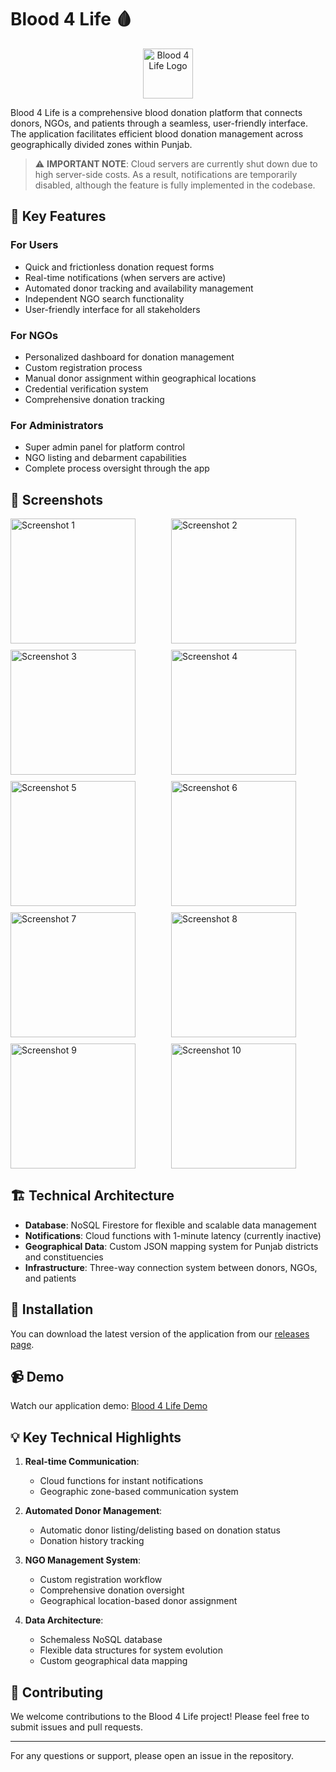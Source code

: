 # Blood 4 Life 🩸


<p align="center">
  <img src="/assets/icon.png" width="80" alt="Blood 4 Life Logo">
</p>


Blood 4 Life is a comprehensive blood donation platform that connects donors, NGOs, and patients through a seamless, user-friendly interface. The application facilitates efficient blood donation management across geographically divided zones within Punjab.

> ⚠️ **IMPORTANT NOTE**: Cloud servers are currently shut down due to high server-side costs. As a result, notifications are temporarily disabled, although the feature is fully implemented in the codebase.


## 🌟 Key Features

### For Users
- Quick and frictionless donation request forms
- Real-time notifications (when servers are active)
- Automated donor tracking and availability management
- Independent NGO search functionality
- User-friendly interface for all stakeholders

### For NGOs
- Personalized dashboard for donation management
- Custom registration process
- Manual donor assignment within geographical locations
- Credential verification system
- Comprehensive donation tracking

### For Administrators
- Super admin panel for platform control
- NGO listing and debarment capabilities
- Complete process oversight through the app

## 📱 Screenshots

<div style="display: grid; grid-template-columns: repeat(2, 1fr); gap: 10px;">
    <img src="/assets/screen/1.png" width="200" alt="Screenshot 1">
    <img src="/assets/screen/2.png" width="200" alt="Screenshot 2">
    <img src="/assets/screen/3.png" width="200" alt="Screenshot 3">
    <img src="/assets/screen/4.png" width="200" alt="Screenshot 4">
    <img src="/assets/screen/5.png" width="200" alt="Screenshot 5">
    <img src="/assets/screen/6.png" width="200" alt="Screenshot 6">
    <img src="/assets/screen/7.png" width="200" alt="Screenshot 7">
    <img src="/assets/screen/8.png" width="200" alt="Screenshot 8">
    <img src="/assets/screen/9.png" width="200" alt="Screenshot 9">
    <img src="/assets/screen/10.png" width="200" alt="Screenshot 10">
</div>

## 🏗️ Technical Architecture

- **Database**: NoSQL Firestore for flexible and scalable data management
- **Notifications**: Cloud functions with 1-minute latency (currently inactive)
- **Geographical Data**: Custom JSON mapping system for Punjab districts and constituencies
- **Infrastructure**: Three-way connection system between donors, NGOs, and patients

## 🚀 Installation

You can download the latest version of the application from our [releases page](https://github.com/RishiAhuja/blood-donation/releases).

## 📹 Demo

Watch our application demo:
[Blood 4 Life Demo](https://www.youtube.com/watch?v=)

## 💡 Key Technical Highlights

1. **Real-time Communication**: 
   - Cloud functions for instant notifications
   - Geographic zone-based communication system

2. **Automated Donor Management**:
   - Automatic donor listing/delisting based on donation status
   - Donation history tracking

3. **NGO Management System**:
   - Custom registration workflow
   - Comprehensive donation oversight
   - Geographical location-based donor assignment

4. **Data Architecture**:
   - Schemaless NoSQL database
   - Flexible data structures for system evolution
   - Custom geographical data mapping

## 🤝 Contributing

We welcome contributions to the Blood 4 Life project! Please feel free to submit issues and pull requests.

---

For any questions or support, please open an issue in the repository.
